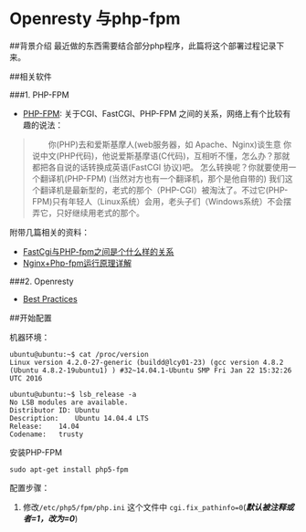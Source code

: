 Openresty 与php-fpm
===
##背景介绍
最近做的东西需要结合部分php程序，此篇将这个部署过程记录下来。


##相关软件

###1. PHP-FPM

+ [PHP-FPM](https://php-fpm.org/): 关于CGI、FastCGI、PHP-FPM 之间的关系，网络上有个比较有趣的说法：

> &emsp;&emsp;你(PHP)去和爱斯基摩人(web服务器，如 Apache、Nginx)谈生意
> 你说中文(PHP代码)，他说爱斯基摩语(C代码)，互相听不懂，怎么办？那就都把各自说的话转换成英语(FastCGI 协议)吧。
> 怎么转换呢？你就要使用一个翻译机(PHP-FPM) (当然对方也有一个翻译机，那个是他自带的)
> 我们这个翻译机是最新型的，老式的那个（PHP-CGI）被淘汰了。不过它(PHP-FPM)只有年轻人（Linux系统）会用，老头子们（Windows系统）不会摆弄它，只好继续用老式的那个。

附带几篇相关的资料：

* [FastCgi与PHP-fpm之间是个什么样的关系](https://segmentfault.com/q/1010000000256516)
* [Nginx+Php-fpm运行原理详解](https://segmentfault.com/a/1190000007322358)

###2. Openresty
* [Best Practices](https://moonbingbing.gitbooks.io/openresty-best-practices/content/index.html)

##开始配置

机器环境：

```
ubuntu@ubuntu:~$ cat /proc/version
Linux version 4.2.0-27-generic (buildd@lcy01-23) (gcc version 4.8.2 (Ubuntu 4.8.2-19ubuntu1) ) #32~14.04.1-Ubuntu SMP Fri Jan 22 15:32:26 UTC 2016

ubuntu@ubuntu:~$ lsb_release -a
No LSB modules are available.
Distributor ID:	Ubuntu
Description:	Ubuntu 14.04.4 LTS
Release:	14.04
Codename:	trusty
```
安装PHP-FPM

`sudo apt-get install php5-fpm`

配置步骤：

1. 修改`/etc/php5/fpm/php.ini` 这个文件中 `cgi.fix_pathinfo=0`(***默认被注释或者=1，改为=0***)






